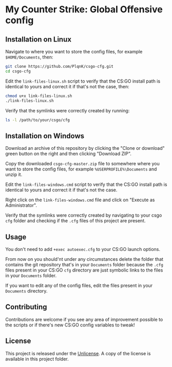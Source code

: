# My Counter Strike: Global Offensive config

## Installation on Linux

Navigate to where you want to store the config files, for example `$HOME/Documents`, then:

```bash
git clone https://github.com/PlqnK/csgo-cfg.git
cd csgo-cfg
```

Edit the `link-files-linux.sh` script to verify that the CS:GO install path is identical to yours and correct it if that's not the case, then:

```bash
chmod u+x link-files-linux.sh
./link-files-linux.sh
```

Verify that the symlinks were correctly created by running:

```bash
ls -l /path/to/your/csgo/cfg
```

## Installation on Windows

Download an archive of this repository by clicking the "Clone or download" green button on the right and then clicking "Download ZIP".

Copy the downloaded `csgo-cfg-master.zip` file to somewhere where you want to store the config files, for example `%USERPROFILE%\Documents` and unzip it.

Edit the `link-files-windows.cmd` script to verify that the CS:GO install path is identical to yours and correct it if that's not the case.

Right click on the `link-files-windows.cmd` file and click on "Execute as Administrator".

Verify that the symlinks were correctly created by navigating to your csgo `cfg` folder and checking if the `.cfg` files of this project are present.

## Usage

You don't need to add `+exec autoexec.cfg` to your CS:GO launch options.

From now on you should'nt under any circumstances delete the folder that contains the git repository that's in your `Documents` folder because the `.cfg` files present in your CS:GO `cfg` directory are just symbolic links to the files in your `Documents` folder.

If you want to edit any of the config files, edit the files present in your `Documents` directory.

## Contributing

Contributions are welcome if you see any area of improvement possible to the scripts or if there's new CS:GO config variables to tweak!

## License

This project is released under the [Unlicense](https://unlicense.org). A copy of the license is available in this project folder.